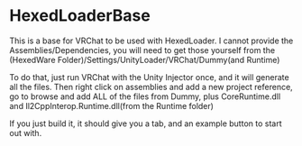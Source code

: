 # HexedLoaderBase
This is a base for VRChat to be used with HexedLoader.
I cannot provide the Assemblies/Dependencies, you will need to get those yourself from the 
(HexedWare Folder)/Settings/UnityLoader/VRChat/Dummy(and Runtime)

To do that, just run VRChat with the Unity Injector once, and it will generate all the files.
Then right click on assemblies and add a new project reference, go to browse and add ALL of the
files from Dummy, plus CoreRuntime.dll and Il2CppInterop.Runtime.dll(from the Runtime folder)

If you just build it, it should give you a tab, and an example button to start out with.
